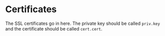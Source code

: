 # Certificates

The SSL certificates go in here. The private key should be called `priv.key` and the certificate should be called `cert.cert`.
